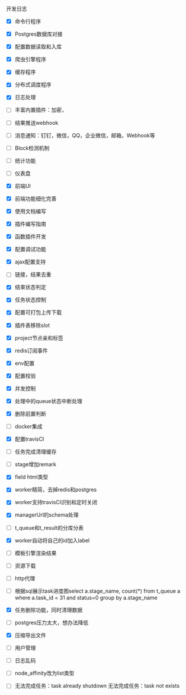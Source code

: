 
开发日志

- [x] 命令行程序
- [x] Postgres数据库对接
- [x] 配置数据读取和入库
- [x] 爬虫引擎程序
- [x] 缓存程序
- [x] 分布式调度程序
- [x] 日志处理
- [ ] 丰富内置插件：加密，
- [ ] 结果推送webhook
- [ ] 消息通知：钉钉，微信，QQ，企业微信，邮箱，Webhook等
- [ ] Block检测机制
- [ ] 统计功能
- [ ] 仪表盘
- [x] 前端UI
- [x] 前端功能细化完善
- [x] 使用文档编写
- [x] 插件编写指南
- [x] 函数插件开发
- [x] 配置调试功能
- [x] ajax配置支持
- [ ] 链接，结果去重
- [x] 结束状态判定
- [x] 任务状态控制
- [x] 配置可打包上传下载
- [x] 插件表移除slot
- [x] project节点亲和标签
- [x] redis订阅事件
- [x] env配置
- [x] 配置校验
- [x] 并发控制
- [x] 处理中的queue状态中断处理
- [x] 删除前置判断
- [ ] docker集成
- [x] 配置travisCI
- [ ] 任务完成清理缓存
- [ ] stage增加remark
- [x] field html类型
- [x] worker精简，去掉redis和postgres
- [x] worker支持travisCI识别和定时关闭
- [x] managerUrl的schema处理
- [ ] t_queue和t_result的分库分表
- [x] worker自动将自己的id加入label
- [ ] 模板引擎渲染结果
- [ ] 资源下载
- [ ] http代理
- [ ] 根据sql展示task进度图select a.stage_name, count(*) from t_queue a where a.task_id = 31 and status=0 group by a.stage_name
- [x] 任务删除功能，同时清理数据
- [ ] postgres压力太大，想办法降低
- [x] 压缩导出文件
- [ ] 用户管理
- [ ] 日志乱码
- [ ] node_affinity改为list类型
- [ ] 无法完成任务：task already shutdown   无法完成任务：task not exists














